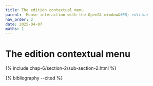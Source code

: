 ```yaml
---
title: The edition contextual menu
parent:  Mouse interaction with the OpenGL window&#58; edition
nav_order: 2
date: 2025-04-07
maths: 1
---
```


# The edition contextual menu

{% include chap-6/section-2/sub-section-2.html %}

{% bibliography --cited %}


